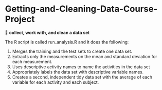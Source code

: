 # Getting-and-Cleaning-Data-Course-Project
:goal_net: **collect, work with, and clean a data set**

The R script is called run_analysis.R and it does the following: 

1. Merges the training and the test sets to create one data set.
2. Extracts only the measurements on the mean and standard deviation for each measurement. 
3. Uses descriptive activity names to name the activities in the data set
4. Appropriately labels the data set with descriptive variable names. 
5. Creates a second, independent tidy data set with the average of each variable for each activity and each subject.
